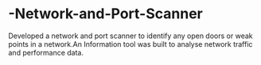 # -Network-and-Port-Scanner
Developed a network and port scanner to identify any open doors or weak points in a network.An Information tool was built to analyse network traffic and performance data.
